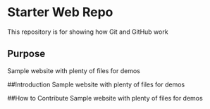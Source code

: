 # Starter Web Repo

This repository is for showing how Git and GitHub work

## Purpose

Sample website with plenty of files for demos

##Introduction
Sample website with plenty of files for demos

##How to Contribute
Sample website with plenty of files for demos